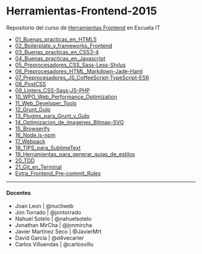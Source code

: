 # Herramientas-Frontend-2015
Repositorio del curso de [Herramientas Frontend](http://escuela.it/cursos/herramientas-frontend/) en Escuela IT


* [01_Buenas_practicas_en_HTML5](01_Buenas_practicas_en_HTML5/)
* [02_Boilerplate_y_frameworks_Front­end](02_Boilerplate_y_frameworks_Front­end/)
* [03_Buenas_practicas_en_CSS3-4](03_Buenas_practicas_en_CSS3-4/)
* [04_Buenas_practicas_en_Javascript](04_Buenas_practicas_en_Javascript/)
* [05_Preprocesadores_CSS_Sass-Less-Stylus](05_Preprocesadores_CSS_Sass-Less-Stylus/)
* [06_Preprocesadores_HTML_Markdown-Jade-Haml](06_Preprocesadores_HTML_Markdown-Jade-Haml/)
* [07_Preprocesadores_JS_CoffeeScript-TypeScript-ES6](07_Preprocesadores_JS_CoffeeScript-TypeScript-ES6/)
* [08_PostCSS](08_PostCSS/)
* [09_Linters_CSS-Sass-JS-PHP](09_Linters_CSS-Sass-JS-PHP/)
* [10_WPO_Web_Performance_Optimization](10_WPO_Web_Performance_Optimization/)
* [11_Web_Developer_Tools](11_Web_Developer_Tools/)
* [12_Grunt_Gulp](12_Grunt_Gulp/)
* [13_Plugins_para_Grunt_y_Gulp](13_Plugins_para_Grunt_y_Gulp/)
* [14_Optimizacion_de_imagenes_Bitmap-SVG](14_Optimizacion_de_imagenes_Bitmap-SVG/)
* [15_Browserify](15_Browserify/)
* [16_Node.js-npm](16_Node.js-npm/)
* [17_Webpack](17_Webpack/)
* [18_TIPS_para_SublimeText](18_TIPS_para_SublimeText/)
* [19_Herramientas_para_generar_guias_de_estilos](19_Herramientas_para_generar_guias_de_estilos/)
* [20_TDD](20_TDD/)
* [21_Git_en_Terminal](21_Git_en_Terminal/)
* [Extra_Frontend_Pre-commit_Rules](commit_Rules/)

--------
#### Docentes
* Joan Leon | @nucliweb
* Jon Torrado | @jontorrado
* Nahuel Sotelo | @nahuelsotelo
* Jonathan MirCha | @jonmircha
* Javier Martínez Seco | @JavierMrt
* David García | @d4vecarter
* Carlos Villuendas | @carlosvillu
